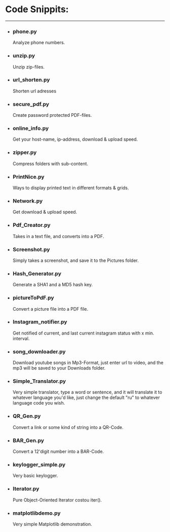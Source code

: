# Code Snippits:
__________________________
- ### phone.py  
    Analyze phone numbers.  
- ### unzip.py  
    Unzip zip-files.  
- ### url_shorten.py  
    Shorten url adresses
- ### secure_pdf.py  
    Create password protected PDF-files.
- ### online_info.py  
    Get your host-name, ip-address, download & upload speed.
- ### zipper.py  
    Compress folders with sub-content.  
- ### PrintNice.py  
    Ways to display printed text in different formats & grids.  
- ### Network.py  
    Get download & upload speed.  
- ### Pdf_Creator.py  
    Takes in a text file, and converts into a PDF.  
- ### Screenshot.py  
    Simply takes a screenshot, and save it to the Pictures folder.  
- ### Hash_Generator.py  
    Generate a SHA1 and a MD5 hash key.  
- ### pictureToPdF.py
    Convert a picture file into a PDF file.
- ### Instagram_notifier.py
    Get notified of current, and last current instagram status with x min. interval. 
- ### song_downloader.py
    Download youtube songs in Mp3-Format, just enter url to video, and the mp3 will be saved to your Downloads folder.  
- ### Simple_Translator.py
    Very simple translator, type a word or sentence, and it will translate it to whatever language you'd like, just change the default "ru" to whatever language code you wish. 
- ### QR_Gen.py
    Convert a link or some kind of string into a QR-Code.  
- ### BAR_Gen.py
    Convert a 12'digit number into a BAR-Code.  
- ### keylogger_simple.py
    Very basic keylogger.  
- ### Iterator.py
    Pure Object-Oriented Iterator costou iter().  
- ### matplotlibdemo.py
    Very simple Matplotlib demonstration.  
